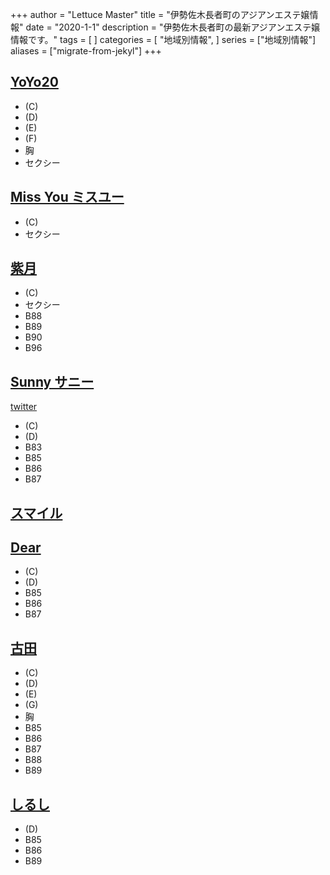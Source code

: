 +++
author = "Lettuce Master"
title = "伊勢佐木長者町のアジアンエステ嬢情報"
date = "2020-1-1"
description = "伊勢佐木長者町の最新アジアンエステ嬢情報です。"
tags = [
]
categories = [
    "地域別情報",
]
series = ["地域別情報"]
aliases = ["migrate-from-jekyl"]
+++

## [YoYo20](http://massage-est.com/)
- (C)
- (D)
- (E)
- (F)
- 胸
- セクシー
## [Miss You ミスユー](http://missyou.me-es.com/)
- (C)
- セクシー
## [紫月](https://sunflower.jp.net/)
- (C)
- セクシー
- B88
- B89
- B90
- B96
## [Sunny サニー](https://sunny.xyz.mn/)
[twitter](https://twitter.com/amy19970912?ref_src=twsrc%5Etfw)
- (C)
- (D)
- B83
- B85
- B86
- B87
## [スマイル](https://candygm.xyz/)
## [Dear](https://dear.xyz.mn/)
- (C)
- (D)
- B85
- B86
- B87
## [古田](http://furuta-massage.work/)
- (C)
- (D)
- (E)
- (G)
- 胸
- B85
- B86
- B87
- B88
- B89
## [しるし](http://shirushi.me-es.com/)
- (D)
- B85
- B86
- B89

